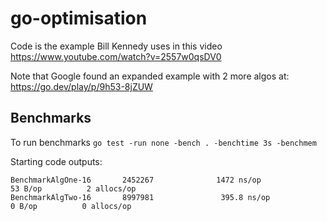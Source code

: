 # go-optimisation

Code is the example Bill Kennedy uses in this video
https://www.youtube.com/watch?v=2557w0qsDV0

Note that Google found an expanded example with 2 more algos at:
https://go.dev/play/p/9h53-8jZUW

## Benchmarks

To run benchmarks
`go test -run none -bench . -benchtime 3s -benchmem`

Starting code outputs:
```
BenchmarkAlgOne-16       2452267              1472 ns/op              53 B/op          2 allocs/op
BenchmarkAlgTwo-16       8997981               395.8 ns/op             0 B/op          0 allocs/op
```